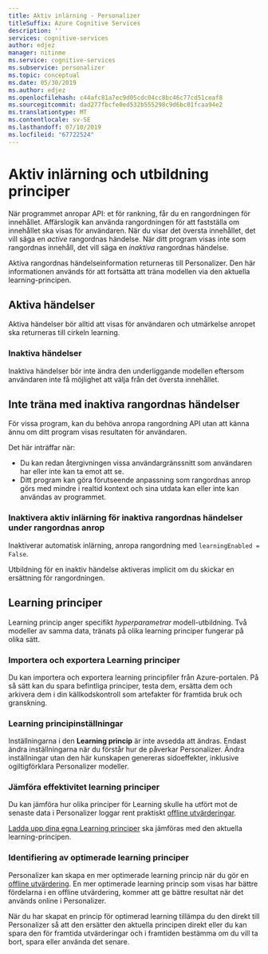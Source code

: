 ```yaml
---
title: Aktiv inlärning - Personalizer
titleSuffix: Azure Cognitive Services
description: ''
services: cognitive-services
author: edjez
manager: nitinme
ms.service: cognitive-services
ms.subservice: personalizer
ms.topic: conceptual
ms.date: 05/30/2019
ms.author: edjez
ms.openlocfilehash: c44afc81a7ec9d05cdc04cc8bc46c77cd51ceaf8
ms.sourcegitcommit: dad277fbcfe0ed532b555298c9d6bc01fcaa94e2
ms.translationtype: MT
ms.contentlocale: sv-SE
ms.lasthandoff: 07/10/2019
ms.locfileid: "67722524"
---
```

# <a name="active-learning-and-learning-policies"></a>Aktiv inlärning och utbildning principer 

När programmet anropar API: et för rankning, får du en rangordningen för innehållet. Affärslogik kan använda rangordningen för att fastställa om innehållet ska visas för användaren. När du visar det översta innehållet, det vill säga en _active_ rangordnas händelse. När ditt program visas inte som rangordnas innehåll, det vill säga en _inaktiva_ rangordnas händelse. 

Aktiva rangordnas händelseinformation returneras till Personalizer. Den här informationen används för att fortsätta att träna modellen via den aktuella learning-principen.

## <a name="active-events"></a>Aktiva händelser

Aktiva händelser bör alltid att visas för användaren och utmärkelse anropet ska returneras till cirkeln learning. 

### <a name="inactive-events"></a>Inaktiva händelser 

Inaktiva händelser bör inte ändra den underliggande modellen eftersom användaren inte få möjlighet att välja från det översta innehållet.

## <a name="dont-train-with-inactive-rank-events"></a>Inte träna med inaktiva rangordnas händelser 

För vissa program, kan du behöva anropa rangordning API utan att känna ännu om ditt program visas resultaten för användaren. 

Det här inträffar när:

* Du kan redan återgivningen vissa användargränssnitt som användaren har eller inte kan ta emot att se. 
* Ditt program kan göra förutseende anpassning som rangordnas anrop görs med mindre i realtid kontext och sina utdata kan eller inte kan användas av programmet. 

### <a name="disable-active-learning-for-inactive-rank-events-during-rank-call"></a>Inaktivera aktiv inlärning för inaktiva rangordnas händelser under rangordnas anrop

Inaktiverar automatisk inlärning, anropa rangordning med `learningEnabled = False`.

Utbildning för en inaktiv händelse aktiveras implicit om du skickar en ersättning för rangordningen.

## <a name="learning-policies"></a>Learning principer

Learning princip anger specifikt *hyperparametrar* modell-utbildning. Två modeller av samma data, tränats på olika learning principer fungerar på olika sätt.

### <a name="importing-and-exporting-learning-policies"></a>Importera och exportera Learning principer

Du kan importera och exportera learning principfiler från Azure-portalen. På så sätt kan du spara befintliga principer, testa dem, ersätta dem och arkivera dem i din källkodskontroll som artefakter för framtida bruk och granskning.

### <a name="learning-policy-settings"></a>Learning principinställningar

Inställningarna i den **Learning princip** är inte avsedda att ändras. Endast ändra inställningarna när du förstår hur de påverkar Personalizer. Ändra inställningar utan den här kunskapen genereras sidoeffekter, inklusive ogiltigförklara Personalizer modeller.

### <a name="comparing-effectiveness-of-learning-policies"></a>Jämföra effektivitet learning principer

Du kan jämföra hur olika principer för Learning skulle ha utfört mot de senaste data i Personalizer loggar rent praktiskt [offline utvärderingar](concepts-offline-evaluation.md).

[Ladda upp dina egna Learning principer](how-to-offline-evaluation.md) ska jämföras med den aktuella learning-principen.

### <a name="discovery-of-optimized-learning-policies"></a>Identifiering av optimerade learning principer

Personalizer kan skapa en mer optimerade learning princip när du gör en [offline utvärdering](how-to-offline-evaluation.md). En mer optimerade learning princip som visas har bättre fördelarna i en offline utvärdering, kommer att ge bättre resultat när det används online i Personalizer.

När du har skapat en princip för optimerad learning tillämpa du den direkt till Personalizer så att den ersätter den aktuella principen direkt eller du kan spara den för framtida utvärderingar och i framtiden bestämma om du vill ta bort, spara eller använda det senare.